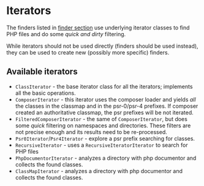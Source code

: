 # Iterators

The finders listed in [finder section](./finder.md?id=finder) use underlying iterator classes to
find PHP files and do some *quick and dirty* filtering.

While iterators should not be used directly (finders should be used instead), they can be used to
create new (possibly more specific) finders.

## Available iterators

- `ClassIterator` - the base iterator class for all the iterators; implements all the basic operations.
- `ComposerIterator` - this iterator uses the composer loader and yields *all* the classes in the classmap
  and in the psr-0/psr-4 prefixes. If composer created an authoritative classmap, the psr prefixes will
  be not iterated.
- `FilteredComposerIterator` - the same of `ComposerIterator`, but does some *quick* filtering on namespaces and
  directories. These filters are not precise enough and its results need to be re-processed.
- `Psr0Iterator`/`Psr4Iterator` - explore a psr prefix searching for classes.
- `RecursiveIterator` - uses a `RecursiveIteratorIterator` to search for PHP files
- `PhpDocumentorIterator` - analyzes a directory with php documentor and collects the found classes.
- `ClassMapIterator` - analyzes a directory with php documentor and collects the found classes.
